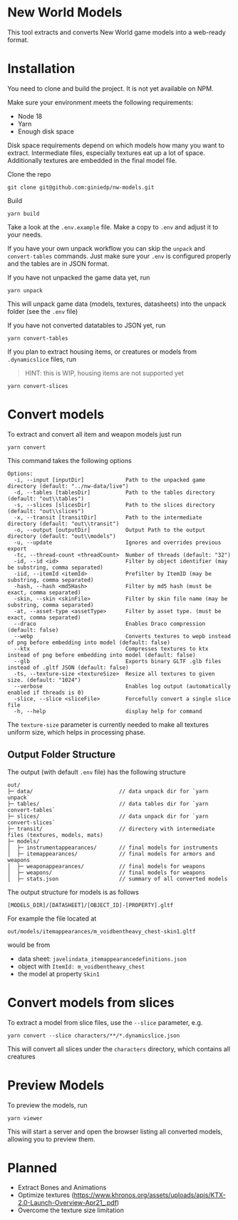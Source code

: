 # New World Models

This tool extracts and converts New World game models into a web-ready format.

# Installation

You need to clone and build the project. It is not yet available on NPM.

Make sure your environment meets the following requirements:

- Node 18
- Yarn
- Enough disk space

Disk space requirements depend on which models how many you want to extract. Intermediate files, especially textures eat up a lot of space. Additionally textures are embedded in the final model file.

Clone the repo

```
git clone git@github.com:giniedp/nw-models.git
```

Build

```
yarn build
```

Take a look at the `.env.example` file. Make a copy to `.env` and adjust it to your needs.

If you have your own unpack workflow you can skip the `unpack` and `convert-tables` commands. Just make sure your `.env` is configured properly and the tables are in JSON format.

If you have not unpacked the game data yet, run

```
yarn unpack
```

This will unpack game data (models, textures, datasheets) into the unpack folder (see the `.env` file)

If you have not converted datatables to JSON yet, run

```
yarn convert-tables
```

If you plan to extract housing items, or creatures or models from `.dynamicslice` files, run

> HINT: this is WIP, housing items are not supported yet

```
yarn convert-slices
```

# Convert models

To extract and convert all item and weapon models just run

```
yarn convert
```

This command takes the following options

```
Options:
  -i, --input [inputDir]             Path to the unpacked game directory (default: "../nw-data/live")
  -d, --tables [tablesDir]           Path to the tables directory (default: "out\\tables")
  -s, --slices [slicesDir]           Path to the slices directory (default: "out\\slices")
  -x, --transit [transitDir]         Path to the intermediate directory (default: "out\\transit")
  -o, --output [outputDir]           Output Path to the output directory (default: "out\\models")
  -u, --update                       Ignores and overrides previous export
  -tc, --thread-count <threadCount>  Number of threads (default: "32")
  -id, --id <id>                     Filter by object identifier (may be substring, comma separated)
  -iid, --itemId <itemId>            Prefilter by ItemID (may be substring, comma separated)
  -hash, --hash <md5Hash>            Filter by md5 hash (must be exact, comma separated)
  -skin, --skin <skinFile>           Filter by skin file name (may be substring, comma separated)
  -at, --asset-type <assetType>      Filter by asset type. (must be exact, comma separated)
  --draco                            Enables Draco compression (default: false)
  --webp                             Converts textures to wepb instead of png before embedding into model (default: false)
  --ktx                              Compresses textures to ktx instead of png before embedding into model (default: false)
  --glb                              Exports binary GLTF .glb files instead of .gltf JSON (default: false)
  -ts, --texture-size <textureSize>  Resize all textures to given size. (default: "1024")
  --verbose                          Enables log output (automatically enabled if threads is 0)
  -slice, --slice <sliceFile>        Forcefully convert a single slice file
  -h, --help                         display help for command
```

The `texture-size` parameter is currently needed to make all textures uniform size, which helps in processing phase.

## Output Folder Structure

The output (with default `.env` file) has the following structure

```
out/
├─ data/                           // data unpack dir for `yarn unpack`
├─ tables/                         // data tables dir for `yarn convert-tables`
├─ slices/                         // data unpack dir for `yarn convert-slices`
├─ transit/                        // directory with intermediate files (textures, models, mats)
├─ models/
│  ├─ instrumentappearances/       // final models for instruments
│  ├─ itemappearances/             // final models for armors and weapons
│  ├─ weaponappearances/           // final models for weapons
│  ├─ weapons/                     // final models for weapons
│  ├─ stats.json                   // summary of all converted models
```

The output structure for models is as follows

```
[MODELS_DIR]/[DATASHEET]/[OBJECT_ID]-[PROPERTY].gltf
```

For example the file located at

```
out/models/itemappearances/m_voidbentheavy_chest-skin1.gltf
```

would be from

- data sheet: `javelindata_itemappearancedefinitions.json`
- object with `ItemId: m_voidbentheavy_chest`
- the model at property `Skin1`

# Convert models from slices

To extract a model from slice files, use the `--slice` parameter, e.g.

```
yarn convert --slice characters/**/*.dynamicslice.json
```

This will convert all slices under the `characters` directory, which contains all creatures

# Preview Models

To preview the models, run

```
yarn viewer
```

This will start a server and open the browser listing all converted models, allowing you to preview them.

# Planned

- Extract Bones and Animations
- Optimize textures (https://www.khronos.org/assets/uploads/apis/KTX-2.0-Launch-Overview-Apr21_.pdf)
- Overcome the texture size limitation

